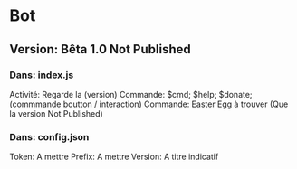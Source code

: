 # Bot 
## Version: Bêta 1.0 Not Published

### Dans: index.js
Activité: Regarde la (version)
Commande: $cmd; $help; $donate; (commmande boutton / interaction)
Commande: Easter Egg à trouver (Que la version Not Published)

### Dans: config.json
Token: A mettre
Prefix: A mettre
Version: A titre indicatif
